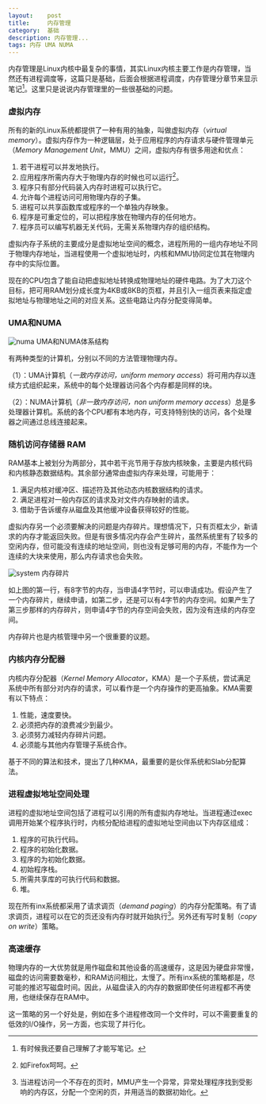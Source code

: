 ```yaml
---
layout:    post
title:     内存管理
category:  基础
description: 内存管理...
tags: 内存 UMA NUMA
---
```

内存管理是Linux内核中最复杂的事情，其实Linux内核主要工作是内存管理，当然还有进程调度等，这篇只是基础，后面会根据进程调度，内存管理分章节来显示笔记[^1]。这里只是说说内存管理里的一些很基础的问题。

### 虚拟内存 ###

所有的新的Linux系统都提供了一种有用的抽象，叫做虚拟内存（*virtual memory*）。虚拟内存作为一种逻辑层，处于应用程序的内存请求与硬件管理单元（*Memory Management Unit*，MMU）之间，虚拟内存有很多用途和优点：

1. 若干进程可以并发地执行。
2. 应用程序所需内存大于物理内存的时候也可以运行[^2]。
3. 程序只有部分代码装入内存时进程可以执行它。
4. 允许每个进程访问可用物理内存的子集。
5. 进程可以共享函数库或程序的一个单独内存映象。
6. 程序是可重定位的，可以把程序放在物理内存的任何地方。
7. 程序员可以编写机器无关代码，无需关系物理内存的组织结构。

[^1]: 有时候我还要自己理解了才能写笔记。

[^2]: 如Firefox呵呵。

虚拟内存子系统的主要成分是虚拟地址空间的概念，进程所用的一组内存地址不同于物理内存地址，当进程使用一个虚拟地址时，内核和MMU协同定位其在物理内存中的实际位置。

现在的CPU包含了能自动把虚拟地址转换成物理地址的硬件电路。为了大刀这个目标，把可用RAM划分成长度为4KB或8KB的页框，并且引入一组页表来指定虚拟地址与物理地址之间的对应关系。这些电路让内存分配变得简单。

### UMA和NUMA ###

![numa](images/numa.png)
UMA和NUMA体系结构

有两种类型的计算机，分别以不同的方法管理物理内存。

（1）：UMA计算机（*一致内存访问，uniform memory access*）将可用内存以连续方式组织起来，系统中的每个处理器访问各个内存都是同样的块。

（2）：NUMA计算机（*非一致内存访问，non uniform memory access*）总是多处理器计算机。系统的各个CPU都有本地内存，可支持特别快的访问，各个处理器之间通过总线连接起来。

### 随机访问存储器 RAM ###

RAM基本上被划分为两部分，其中若干兆节用于存放内核映象，主要是内核代码和内核静态数据结构。其余部分通常由虚拟内存来处理，可能用于：

1. 满足内核对缓冲区、描述符及其他动态内核数据结构的请求。
2. 满足进程对一般内存区的请求及对文件内存映射的请求。
3. 借助于告诉缓存从磁盘及其他缓冲设备获得较好的性能。

虚拟内存另一个必须要解决的问题是内存碎片。理想情况下，只有页框太少，新请求的内存才能返回失败。但是有很多情况内存会产生碎片，虽然系统里有了较多的空闲内存，但可能没有连续的地址空间，则也没有足够可用的内存，不能作为一个连续的大块来使用，那么内存请求也会失败。

![system](images/mem.png)
内存碎片

如上图的第一行，有8字节的内存，当申请4字节时，可以申请成功。假设产生了一个内存碎片，继续申请，如第二步，还是可以有4字节的内存空间。如果产生了第三步那样的内存碎片，则申请4字节的内存空间会失败，因为没有连续的内存空间。

内存碎片也是内核管理中另一个很重要的议题。

### 内核内存分配器 ###

内核内存分配器（*Kernel Memory Allocator*，KMA）是一个子系统，尝试满足系统中所有部分对内存的请求，可以看作是一个内存操作的更高抽象。KMA需要有以下特点：

1. 性能，速度要快。
2. 必须把内存的浪费减少到最少。
3. 必须努力减轻内存碎片问题。
4. 必须能与其他内存管理子系统合作。

基于不同的算法和技术，提出了几种KMA，最重要的是伙伴系统和Slab分配算法。

### 进程虚拟地址空间处理 ###

进程的虚拟地址空间包括了进程可以引用的所有虚拟内存地址。当进程通过exec调用开始某个程序执行时，内核分配给进程的虚拟地址空间由以下内存区组成：

1. 程序的可执行代码。
2. 程序的初始化数据。
3. 程序的为初始化数据。
4. 初始程序栈。
5. 所需共享库的可执行代码和数据。
6. 堆。

现在所有inx系统都采用了请求调页（*demand paging*）的内存分配策略。有了请求调页，进程可以在它的页还没有内存时就开始执行[^3]。另外还有写时复制（*copy on write*）策略。

[^3]: 当进程访问一个不存在的页时，MMU产生一个异常，异常处理程序找到受影响的内存区，分配一个空闲的页，并用适当的数据初始化。

### 高速缓存 ###

物理内存的一大优势就是用作磁盘和其他设备的高速缓存，这是因为硬盘非常慢，磁盘的访问需要数毫秒，和RAM访问相比，太慢了。所有inx系统的策略都是，尽可能的推迟写磁盘时间。因此，从磁盘读入的内存的数据即使任何进程都不再使用，也继续保存在RAM中。

这一策略的另一个好处是，例如在多个进程修改同一个文件时，可以不需要重复的低效的I/O操作，另一方面，也实现了并行化。
